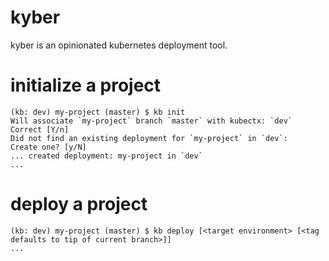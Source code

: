 # kyber

kyber is an opinionated kubernetes deployment tool.

# initialize a project

```
(kb: dev) my-project (master) $ kb init
Will associate `my-project` branch `master` with kubectx: `dev`
Correct [Y/n]
Did not find an existing deployment for `my-project` in `dev`:
Create one? [y/N]
... created deployment: my-project in `dev`
...
```


# deploy a project

```
(kb: dev) my-project (master) $ kb deploy [<target environment> [<tag defaults to tip of current branch>]]
...
```
